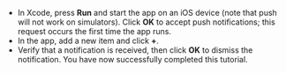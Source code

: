 
* In Xcode, press **Run** and start the app on an iOS device (note that push will not work on simulators). Click **OK** to accept push notifications; this request occurs the first time the app runs.
* In the app, add a new item and click **+**.
* Verify that a notification is received, then click **OK** to dismiss the notification. You have now successfully completed this tutorial.

